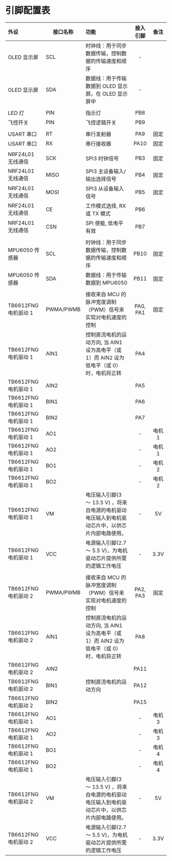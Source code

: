 # 引脚配置表

| 外设                 | 接口名称  | 功能                                                         | 接入引脚 |  备注  |
| :------------------- | --------- | :----------------------------------------------------------- | :------: | :----: |
| OLED 显示屏          | SCL       | 时钟线：用于同步数据传输，控制数据的传输速度和顺序           |    -     |        |
| OLED 显示屏          | SDA       | 数据线：用于传输数据到 OLED 显示屏。在 OLED 显示屏中         |    -     |        |
|                      |           |                                                              |          |        |
| LED 灯               | PIN       | 指示灯                                                       |   PB8    |        |
| 飞控开关             | PIN       | 飞控逻辑开关                                                 |   PB9    |        |
|                      |           |                                                              |          |        |
| USART 串口           | RT        | 串行发射器                                                   |   PA9    |  固定  |
| USART 串口           | RX        | 串行接收器                                                   |   PA10   |  固定  |
|                      |           |                                                              |          |        |
| NRF24L01 无线通信    | SCK       | SPI3 时钟信号                                                |   PB3    |  固定  |
| NRF24L01 无线通信    | MISO      | SPI3 主设备输入/输出选择信号                                 |   PB4    |  固定  |
| NRF24L01 无线通信    | MOSI      | SPI3 从设备输入信号                                          |   PB5    |  固定  |
| NRF24L01 无线通信    | CE        | 工作模式选择, RX 或 TX 模式                                  |   PB6    |        |
| NRF24L01 无线通信    | CSN       | SPI 使能, 低电平有效                                         |   PB7    |        |
|                      |           |                                                              |          |        |
| MPU6050 传感器       | SCL       | 时钟线：用于同步数据传输，控制数据的传输速度和顺序           |   PB10   |  固定  |
| MPU6050 传感器       | SDA       | 数据线：用于传输数据到 MPU6050                               |   PB11   |  固定  |
|                      |           |                                                              |          |        |
| TB6612FNG 电机驱动 1 | PWMA/PWMB | 接收来自 MCU 的脉冲宽度调制（PWM）信号来实现对电机速度的控制 | PA0, PA1 |  固定  |
| TB6612FNG 电机驱动 1 | AIN1      | 控制直流电机的运动方向, 当 AIN1 设为高电平（或 1）而 AIN2 设为低电平（或 0）时，电机将正转 |   PA4    |        |
| TB6612FNG 电机驱动 1 | AIN2      |                                                              |   PA5    |        |
| TB6612FNG 电机驱动 1 | BIN1      |                                                              |   PA6    |        |
| TB6612FNG 电机驱动 1 | BIN2      |                                                              |   PA7    |        |
| TB6612FNG 电机驱动 1 | AO1       |                                                              |    -     | 电机 1 |
| TB6612FNG 电机驱动 1 | AO2       |                                                              |    -     | 电机 1 |
| TB6612FNG 电机驱动 1 | BO1       |                                                              |    -     | 电机 2 |
| TB6612FNG 电机驱动 1 | BO2       |                                                              |    -     | 电机 2 |
| TB6612FNG 电机驱动 1 | VM        | 电压输入引脚(3 ～ 13.5 V) ，将来自电源的电机驱动电压输入到电机驱动芯片中，以供芯片内部电路使用。 |    -     |   5V   |
| TB6612FNG 电机驱动 1 | VCC       | 电源输入引脚(2.7 ～ 5.5 V)，为电机驱动芯片提供所需的逻辑工作电压 |    -     |  3.3V  |
|                      |           |                                                              |          |        |
| TB6612FNG 电机驱动 2 | PWMA/PWMB | 接收来自 MCU 的脉冲宽度调制（PWM）信号来实现对电机速度的控制 | PA2, PA3 |  固定  |
| TB6612FNG 电机驱动 2 | AIN1      | 控制直流电机的运动方向, 当 AIN1 设为高电平（或 1）而 AIN2 设为低电平（或 0）时，电机将正转 |   PA8    |        |
| TB6612FNG 电机驱动 2 | AIN2      |                                                              |   PA11   |        |
| TB6612FNG 电机驱动 2 | BIN1      | 控制直流电机的运动方向                                       |   PA12   |        |
| TB6612FNG 电机驱动 2 | BIN2      |                                                              |   PA15   |        |
| TB6612FNG 电机驱动 1 | AO1       |                                                              |    -     | 电机 3 |
| TB6612FNG 电机驱动 1 | AO2       |                                                              |    -     | 电机 3 |
| TB6612FNG 电机驱动 1 | BO1       |                                                              |    -     | 电机 4 |
| TB6612FNG 电机驱动 1 | BO2       |                                                              |    -     | 电机 4 |
| TB6612FNG 电机驱动 2 | VM        | 电压输入引脚(3 ～ 13.5 V) ，将来自电源的电机驱动电压输入到电机驱动芯片中，以供芯片内部电路使用。 |    -     |   5V   |
| TB6612FNG 电机驱动 2 | VCC       | 电源输入引脚(2.7 ～ 5.5 V)，为电机驱动芯片提供所需的逻辑工作电压 |    -     |  3.3V  |
